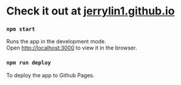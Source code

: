 # Check it out at [jerrylin1.github.io](https://jerrylin1.github.io/)

### `npm start`

Runs the app in the development mode.\
Open [http://localhost:3000](http://localhost:3000) to view it in the browser.

### `npm run deploy`

To deploy the app to Github Pages.